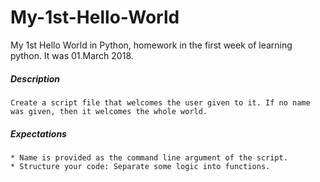 # My-1st-Hello-World
My 1st Hello World in Python, homework in the first week of learning python. It was 01.March 2018.


##### Description
```
Create a script file that welcomes the user given to it. If no name was given, then it welcomes the whole world.
```
##### Expectations
```
* Name is provided as the command line argument of the script.
* Structure your code: Separate some logic into functions.
```
